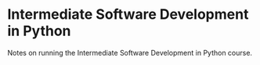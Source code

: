 # Intermediate Software Development in Python

Notes on running the Intermediate Software Development in Python course.
